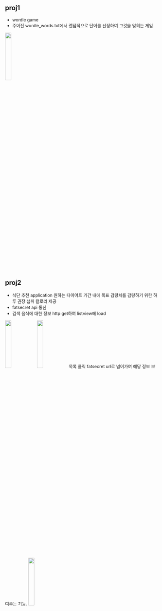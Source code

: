## proj1
* wordle game
* 주어진 wordle_words.txt에서 랜덤적으로 단어를 선정하여 그것을 맞히는 게임
<img width = "20%" src = "https://user-images.githubusercontent.com/105158603/249042463-907065aa-8aaf-49bd-a7f9-de9583e50750.png"/>


## proj2
* 식단 추천 application
  원하는 다이어트 기간 내에 목표 감량치를 감량하기 위한 하루 권장 섭취 칼로리 제공
* fatsecret api 통신
* 검색 음식에 대한 정보 http get하여 listview에 load
<img width = "20%" src = "https://user-images.githubusercontent.com/105158603/249042672-205ddb83-86bb-4f63-861f-a205c346884c.png"/>
<img width = "20%" src = "https://user-images.githubusercontent.com/105158603/249042767-0baf71f1-8956-4bbf-b989-d2a53c5e6521.png"/>
목록 클릭 fatsecret url로 넘어가여 해당 정보 보여주는 기능.
<img width = "20%" src = "https://user-images.githubusercontent.com/105158603/249042786-d5897191-0a2a-4275-a575-65f24ea5db59.png"/>

